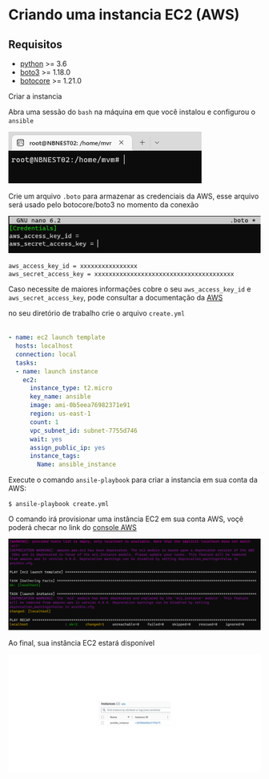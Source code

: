 Criando uma instancia EC2 (AWS)
==========================================================================================================================================

Requisitos
------------

* [python](01-ubuntu-boto3.md) >= 3.6
* [boto3](01-ubuntu-boto3.md) >= 1.18.0
* [botocore](01-ubuntu-boto3.md) >= 1.21.0

Criar a instancia

Abra uma sessão do `bash` na máquina em que você instalou e configurou o `ansible`

![Captura de tela do prompt de boto.](images/ansible-02-01.png)

Crie um arquivo `.boto` para armazenar as credenciais da AWS, esse arquivo será usado pelo botocore/boto3 no momento da conexão

![Captura de tela do prompt de boto.](images/ansible-02-03.png)

```console
aws_access_key_id = xxxxxxxxxxxxxxxx
aws_secret_access_key = xxxxxxxxxxxxxxxxxxxxxxxxxxxxxxxxxxxxxxx
```
Caso necessite de maiores informações cobre o seu `aws_access_key_id` e  `aws_secret_access_key`, pode consultar a documentação da [AWS](https://docs.aws.amazon.com/pt_br/IAM/latest/UserGuide/id_credentials_access-keys.html)

no seu diretório de trabalho crie o arquivo `create.yml`

```yaml

- name: ec2 launch template
  hosts: localhost
  connection: local
  tasks:
  - name: launch instance
    ec2:
      instance_type: t2.micro
      key_name: ansible
      image: ami-0b5eea76982371e91
      region: us-east-1
      count: 1
      vpc_subnet_id: subnet-7755d746
      wait: yes
      assign_public_ip: yes
      instance_tags:
        Name: ansible_instance

```

Execute o comando `ansile-playbook` para criar a instancia em sua conta da AWS:

    $ ansile-playbook create.yml

O comando irá provisionar uma instância EC2 em sua conta AWS, voçê poderá checar no link do [console AWS](https://us-east-1.console.aws.amazon.com/ec2/home?region=us-east-1#Instances:)

![Captura de tela do prompt de boto.](images/ansible-02-02.png)

Ao final, sua instância EC2 estará disponível 

![Captura de tela do prompt de boto.](images/ansible-02-04.png)